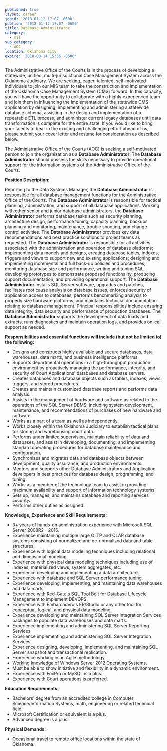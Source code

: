 ```yaml
---
published: true
layout: career
jobid: '2018-01-12 17:07 -0600'
publish: '2018-01-12 17:07 -0600'
title: Database Administrator
category:
  - mis
sub_category:
  - AOC
location: Oklahoma City
expire: '2018-08-14 15:56 -0500'
---
```

The Administrative Office of the Courts is in the process of developing a statewide, unified, multi-jurisdictional Case Management System across the Oklahoma Judiciary.  We are seeking, eager, talented, self-motivated individuals to join our MIS team to take the construction and implementation of the Oklahoma Case Management System (CMS) forward.  In this capacity, you will have the opportunity to collaborate with a highly experienced team and join them in influencing the implementation of the statewide CMS application by designing, implementing and administering a statewide database schema, assisting in the design and implementation of a repeatable ETL process, and administer current legacy databases until data transformation is complete for the entire state.   If you would like to bring your talents to bear in the exciting and challenging effort ahead of us, please submit your cover letter and resume for consideration as described below.

The Administrative Office of the Courts (AOC) is seeking a self-motivated person to join the organization as a **Database Administrator**. The **Database Administrator** should possess the skills necessary to provide operational support for the information systems of the Administrative Office of the Courts.

 
**Position Description:**

Reporting to the Data Systems Manager, the **Database Administrator** is responsible for all database management functions for the Administrative Office of the Courts. The **Database Administrator** is responsible for tactical planning, administration, and support of all database applications.  Working with other senior and junior database administrators, the **Database Administrator** performs database tasks such as security planning, architecture design, performance tuning, capacity planning, backups planning and monitoring, maintenance, trouble shooting, and change control activities. The **Database Administrator** provides key data recommendations and best practice solutions to project teams as requested. The **Database Administrator** is responsible for all activities associated with the administration and operation of database platforms: implementing data models and designs, creating database tables, indexes, triggers and views to support new and existing applications; designing and implementing incremental and full back-up policies and procedures, monitoring database size and performance, writing and tuning SQL, developing prototypes to demonstrate proposed functionality, producing support documentation, and providing operational support.  The **Database Administrator** installs SQL Server software, upgrades and patches, facilitates root cause analysis on database issues, enforces security of application access to databases, performs benchmarking analysis to properly size hardware platforms, and maintains technical documentation relating to database management. Principal responsibilities include ensuring data integrity, data security and performance of production databases. The **Database Administrator** supports the development of data loads and extracts, runs diagnostics and maintain operation logs, and provides on-call support as needed.


**Responsibilities and essential functions will include (but not be limited to) the following:**

- Designs and constructs highly available and secure databases, data warehouses, data marts, and business intelligence platforms.
- Supports departmental operations in a high-throughput production environment by proactively managing the performance, integrity, and security of Court Applications' databases and database servers. 
- Creates databases and database objects such as tables, indexes, views, triggers, and stored procedures.
- Creates and maintain customized database reports and performs data analysis. 
- Assists in the management of hardware and software as related to the operations of the SQL Server DBMS, including system development, maintenance, and recommendations of purchases of new hardware and software.
- Works as a part of a team as well as independently.
- Works closely within the Oklahoma Judiciary to establish tactical plans for storing and warehousing court data.
- Performs under limited supervision, maintain reliability of data and databases, and assist in developing, documenting, and implementing standard operating procedures for database maintenance and configuration.
- Synchronizes and migrates data and database objects between development, quality assurance, and production environments. 
- Mentors and supports other Database Administrators and Application developers in best practices for database design, programming, and tuning. 
- Works as a member of the technology team to assist in providing maximum availability and support of information technology systems. 
- Sets up, manages, and maintains database and reporting services security.
- Performs other duties as assigned.


**Knowledge, Experience and Skill Requirements:**

- 3+ years of hands-on administration experience with Microsoft SQL Server 2008R2 - 2016.
- Experience maintaining multiple large OLTP and OLAP database systems consisting of normalized and de-normalized data and table structures.
- Experience with logical data modeling techniques including relational and dimensional modeling.
- Experience with physical data modeling techniques including use of indexes, materialized views, system aggregates, etc.
- Experience developing and implementing a data architecture.
- Experience with database and SQL Server performance tuning.
- Experience developing, implementing, and maintaining data warehouses and data marts.
- Experience with Red-Gate's SQL Tool Belt for Database Lifecycle Management to implement DEVOPS.
- Experience with Embarcadero's ER/Studio or any other tool for conceptual, logical, and physical data modeling.
- Experience developing and maintaining SQL Server Integration Services packages to populate data warehouses and data marts.
- Experience implementing and administering SQL Server Reporting Services.
- Experience implementing and administering SQL Server Integration Services.
- Experience designing, developing, implementing, and maintaining SQL Server snapshot and transactional replication.
- Experience working in an Agile methodology.
- Working knowledge of Windows Server 2012 Operating Systems.
- Must be able to show initiative and flexibility in a dynamic environment.
- Experience with FoxPro or MySQL is a plus.
- Experience with Court operations is preferred.


**Education Requirements:**

- Bachelors' degree from an accredited college in Computer Science/Information Systems, math, engineering or related technical field.
- Microsoft Certification or equivalent is a plus.
- Advanced degree is a plus.


**Physical Demands:**

- Occasional travel to remote office locations within the state of Oklahoma.
